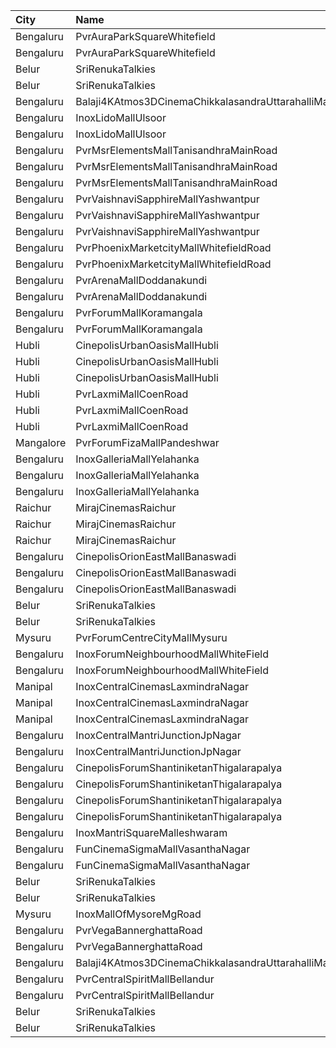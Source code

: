 | City      | Name                                                 | Language |  Time | Type        | Price | Capacity | Booked |
| :-------- | :--------------------------------------------------- | :------- | ----: | :---------- | ----: | -------: | -----: |
| Bengaluru | PvrAuraParkSquareWhitefield                          | Kannada  | 10:25 | Recliner    |  190₹ |       12 |      0 |
| Bengaluru | PvrAuraParkSquareWhitefield                          | Kannada  | 10:25 | Classic     |  100₹ |      120 |      0 |
| Belur     | SriRenukaTalkies                                     | Kannada  | 10:30 | Balcony     |  121₹ |       33 |      8 |
| Belur     | SriRenukaTalkies                                     | Kannada  | 10:30 | FirstClass  |  101₹ |      110 |     10 |
| Bengaluru | Balaji4KAtmos3DCinemaChikkalasandraUttarahalliMainRd | Kannada  | 11:00 | Gold        |  150₹ |      290 |     18 |
| Bengaluru | InoxLidoMallUlsoor                                   | Kannada  | 11:15 | Gold        |  170₹ |       15 |      0 |
| Bengaluru | InoxLidoMallUlsoor                                   | Kannada  | 11:15 | Premiere    |  112₹ |      132 |      0 |
| Bengaluru | PvrMsrElementsMallTanisandhraMainRoad                | Kannada  | 11:20 | Classic     |  100₹ |       90 |      0 |
| Bengaluru | PvrMsrElementsMallTanisandhraMainRoad                | Kannada  | 11:20 | Prime       |  112₹ |       19 |      0 |
| Bengaluru | PvrMsrElementsMallTanisandhraMainRoad                | Kannada  | 11:20 | Recliner    |  200₹ |       11 |      0 |
| Bengaluru | PvrVaishnaviSapphireMallYashwantpur                  | Kannada  | 11:35 | Classic     |  100₹ |       85 |      0 |
| Bengaluru | PvrVaishnaviSapphireMallYashwantpur                  | Kannada  | 11:35 | Prime       |  112₹ |       37 |      0 |
| Bengaluru | PvrVaishnaviSapphireMallYashwantpur                  | Kannada  | 11:35 | Recliner    |  180₹ |       13 |      2 |
| Bengaluru | PvrPhoenixMarketcityMallWhitefieldRoad               | Kannada  | 11:45 | Classic     |  112₹ |       72 |      0 |
| Bengaluru | PvrPhoenixMarketcityMallWhitefieldRoad               | Kannada  | 11:45 | Recliner    |  220₹ |        7 |      0 |
| Bengaluru | PvrArenaMallDoddanakundi                             | Kannada  | 11:50 | Classic     |  100₹ |      104 |      0 |
| Bengaluru | PvrArenaMallDoddanakundi                             | Kannada  | 11:50 | Prime       |  112₹ |       31 |      0 |
| Bengaluru | PvrForumMallKoramangala                              | Kannada  | 11:50 | Classic     |  150₹ |      166 |      0 |
| Bengaluru | PvrForumMallKoramangala                              | Kannada  | 11:50 | Recliner    |  220₹ |       12 |      0 |
| Hubli     | CinepolisUrbanOasisMallHubli                         | Kannada  | 11:55 | Normal      |  150₹ |       38 |      0 |
| Hubli     | CinepolisUrbanOasisMallHubli                         | Kannada  | 11:55 | Executive   |  150₹ |      103 |      0 |
| Hubli     | CinepolisUrbanOasisMallHubli                         | Kannada  | 11:55 | Premium     |  150₹ |       62 |     10 |
| Hubli     | PvrLaxmiMallCoenRoad                                 | Kannada  | 12:20 | Classic     |  110₹ |       64 |      0 |
| Hubli     | PvrLaxmiMallCoenRoad                                 | Kannada  | 12:20 | Prime       |  210₹ |        9 |      0 |
| Hubli     | PvrLaxmiMallCoenRoad                                 | Kannada  | 12:20 | ClassicPlus |  110₹ |      129 |      0 |
| Mangalore | PvrForumFizaMallPandeshwar                           | Kannada  | 12:25 | Classic     |  112₹ |       71 |      0 |
| Bengaluru | InoxGalleriaMallYelahanka                            | Kannada  | 12:55 | Club        |  180₹ |       70 |      0 |
| Bengaluru | InoxGalleriaMallYelahanka                            | Kannada  | 12:55 | Executive   |  170₹ |      127 |      0 |
| Bengaluru | InoxGalleriaMallYelahanka                            | Kannada  | 12:55 | Royale      |  270₹ |        9 |      0 |
| Raichur   | MirajCinemasRaichur                                  | Kannada  | 13:05 | Silver      |  140₹ |       30 |      0 |
| Raichur   | MirajCinemasRaichur                                  | Kannada  | 13:05 | Executive   |  160₹ |       90 |      0 |
| Raichur   | MirajCinemasRaichur                                  | Kannada  | 13:05 | Gold        |  180₹ |       61 |      0 |
| Bengaluru | CinepolisOrionEastMallBanaswadi                      | Kannada  | 13:30 | Normal      |  100₹ |       38 |      0 |
| Bengaluru | CinepolisOrionEastMallBanaswadi                      | Kannada  | 13:30 | Executive   |  120₹ |      145 |      0 |
| Bengaluru | CinepolisOrionEastMallBanaswadi                      | Kannada  | 13:30 | Premium     |  140₹ |       65 |      0 |
| Belur     | SriRenukaTalkies                                     | Kannada  | 13:30 | Balcony     |  121₹ |       33 |      8 |
| Belur     | SriRenukaTalkies                                     | Kannada  | 13:30 | FirstClass  |  101₹ |      110 |     10 |
| Mysuru    | PvrForumCentreCityMallMysuru                         | Kannada  | 14:10 | Classic     |  160₹ |      144 |      0 |
| Bengaluru | InoxForumNeighbourhoodMallWhiteField                 | Kannada  | 14:40 | Premiere    |  110₹ |       78 |      0 |
| Bengaluru | InoxForumNeighbourhoodMallWhiteField                 | Kannada  | 14:40 | Silver      |  130₹ |       69 |      0 |
| Manipal   | InoxCentralCinemasLaxmindraNagar                     | Kannada  | 14:45 | Club        |  130₹ |       43 |      0 |
| Manipal   | InoxCentralCinemasLaxmindraNagar                     | Kannada  | 14:45 | Executive   |  130₹ |       40 |      0 |
| Manipal   | InoxCentralCinemasLaxmindraNagar                     | Kannada  | 14:45 | Royal       |  250₹ |        7 |      0 |
| Bengaluru | InoxCentralMantriJunctionJpNagar                     | Kannada  | 14:50 | Club        |  130₹ |      232 |      0 |
| Bengaluru | InoxCentralMantriJunctionJpNagar                     | Kannada  | 14:50 | Royal       |  240₹ |        4 |      0 |
| Bengaluru | CinepolisForumShantiniketanThigalarapalya            | Kannada  | 15:20 | Vip         |  250₹ |       11 |      0 |
| Bengaluru | CinepolisForumShantiniketanThigalarapalya            | Kannada  | 15:20 | Premium     |  140₹ |       47 |      0 |
| Bengaluru | CinepolisForumShantiniketanThigalarapalya            | Kannada  | 15:20 | Executive   |  140₹ |       60 |      0 |
| Bengaluru | CinepolisForumShantiniketanThigalarapalya            | Kannada  | 15:20 | Normal      |  140₹ |       26 |      0 |
| Bengaluru | InoxMantriSquareMalleshwaram                         | Kannada  | 15:20 | Club        |  170₹ |      204 |      0 |
| Bengaluru | FunCinemaSigmaMallVasanthaNagar                      | Kannada  | 15:20 | Executive   |  110₹ |      150 |      6 |
| Bengaluru | FunCinemaSigmaMallVasanthaNagar                      | Kannada  | 15:20 | Normal      |  110₹ |       57 |      0 |
| Belur     | SriRenukaTalkies                                     | Kannada  | 16:30 | Balcony     |  121₹ |       33 |      8 |
| Belur     | SriRenukaTalkies                                     | Kannada  | 16:30 | FirstClass  |  101₹ |      110 |     10 |
| Mysuru    | InoxMallOfMysoreMgRoad                               | Kannada  | 17:55 | Club        |  150₹ |      200 |      0 |
| Bengaluru | PvrVegaBannerghattaRoad                              | Kannada  | 18:15 | Classic     |  150₹ |       86 |      4 |
| Bengaluru | PvrVegaBannerghattaRoad                              | Kannada  | 18:15 | Recliner    |  270₹ |        9 |      0 |
| Bengaluru | Balaji4KAtmos3DCinemaChikkalasandraUttarahalliMainRd | Kannada  | 19:00 | Gold        |  150₹ |      290 |     18 |
| Bengaluru | PvrCentralSpiritMallBellandur                        | Kannada  | 19:00 | Classic     |  170₹ |       50 |      0 |
| Bengaluru | PvrCentralSpiritMallBellandur                        | Kannada  | 19:00 | Prime       |  190₹ |       32 |      0 |
| Belur     | SriRenukaTalkies                                     | Kannada  | 19:30 | Balcony     |  121₹ |       33 |      8 |
| Belur     | SriRenukaTalkies                                     | Kannada  | 19:30 | FirstClass  |  101₹ |      110 |     10 |